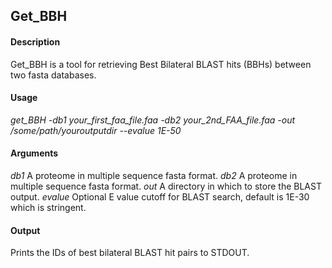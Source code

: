 ## Get_BBH

#### Description
Get_BBH is a tool for retrieving Best Bilateral BLAST hits (BBHs) between two fasta databases.

#### Usage
*get_BBH -db1 your_first_faa_file.faa -db2 your_2nd_FAA_file.faa -out /some/path/youroutputdir --evalue 1E-50*

#### Arguments
*db1* A proteome in multiple sequence fasta format.
*db2* A proteome in multiple sequence fasta format.
*out* A directory in which to store the BLAST output.
*evalue* Optional E value cutoff for BLAST search, default is 1E-30 which is stringent.

#### Output

Prints the IDs of best bilateral BLAST hit pairs to STDOUT.
